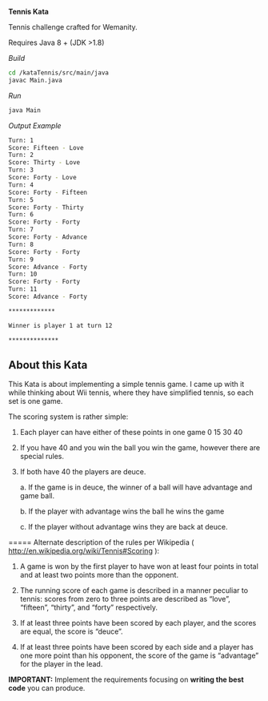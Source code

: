 **Tennis Kata**

Tennis challenge crafted for Wemanity.

Requires Java 8 + (JDK >1.8)

_Build_
```bash
cd /kataTennis/src/main/java
javac Main.java
```

_Run_
```bash
java Main
```

_Output Example_
```bash
Turn: 1
Score: Fifteen - Love
Turn: 2
Score: Thirty - Love
Turn: 3
Score: Forty - Love
Turn: 4
Score: Forty - Fifteen
Turn: 5
Score: Forty - Thirty
Turn: 6
Score: Forty - Forty
Turn: 7
Score: Forty - Advance
Turn: 8
Score: Forty - Forty
Turn: 9
Score: Advance - Forty
Turn: 10
Score: Forty - Forty
Turn: 11
Score: Advance - Forty

*************

Winner is player 1 at turn 12

**************


```

## About this Kata

This Kata is about implementing a simple tennis game. I came up with it while thinking about Wii tennis, where they have simplified tennis, so each set is one game.

The scoring system is rather simple:

1. Each player can have either of these points in one game 0 15 30 40

2. If you have 40 and you win the ball you win the game, however there are special rules.

3. If both have 40 the players are deuce. 
  
    a. If the game is in deuce, the winner of a ball will have advantage and game ball. 
  
    b. If the player with advantage wins the ball he wins the game 
  
    c. If the player without advantage wins they are back at deuce.

===== Alternate description of the rules per Wikipedia ( http://en.wikipedia.org/wiki/Tennis#Scoring ):

1. A game is won by the first player to have won at least four points in total and at least two points more than the opponent.

2. The running score of each game is described in a manner peculiar to tennis: scores from zero to three points are described as “love”, “fifteen”, “thirty”, and “forty” respectively.

3. If at least three points have been scored by each player, and the scores are equal, the score is “deuce”.

4. If at least three points have been scored by each side and a player has one more point than his opponent, the score of the game is “advantage” for the player in the lead.

**IMPORTANT:**  Implement the requirements focusing on **writing the best code** you can produce.